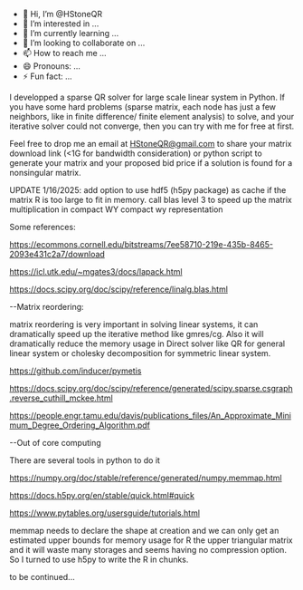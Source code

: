 - 👋 Hi, I’m @HStoneQR
- 👀 I’m interested in ...
- 🌱 I’m currently learning ...
- 💞️ I’m looking to collaborate on ...
- 📫 How to reach me ...
- 😄 Pronouns: ...
- ⚡ Fun fact: ...

<!---
HStoneQR/HStoneQR is a ✨ special ✨ repository because its `README.md` (this file) appears on your GitHub profile.
You can click the Preview link to take a look at your changes.
--->
I developped a sparse QR solver for large scale linear system in Python. If you have some hard problems 
(sparse matrix, each node has just a few neighbors, like in finite difference/ finite element analysis) 
to solve, and your iterative solver could not converge, then you can try with me for free at first. 

Feel free to drop me an email at HStoneQR@gmail.com to share your matrix download link (<1G for bandwidth consideration) 
or python script to generate your matrix and your proposed bid price if a solution is found for a nonsingular matrix. 

UPDATE 1/16/2025:
add option to use hdf5 (h5py package) as cache if the matrix R is too large to fit in memory. 
call blas level 3 to speed up the matrix multiplication in compact WY compact wy representation


Some references:

https://ecommons.cornell.edu/bitstreams/7ee58710-219e-435b-8465-2093e431c2a7/download

https://icl.utk.edu/~mgates3/docs/lapack.html

https://docs.scipy.org/doc/scipy/reference/linalg.blas.html


--Matrix reordering:

matrix reordering is very important in solving linear systems, it can dramatically speed up the iterative method like gmres/cg.
Also it will dramatically reduce the memory usage in Direct solver like QR for general linear system or cholesky decomposition for 
symmetric linear system.

https://github.com/inducer/pymetis

https://docs.scipy.org/doc/scipy/reference/generated/scipy.sparse.csgraph.reverse_cuthill_mckee.html

https://people.engr.tamu.edu/davis/publications_files/An_Approximate_Minimum_Degree_Ordering_Algorithm.pdf

--Out of core computing

There are several tools in python to do it

https://numpy.org/doc/stable/reference/generated/numpy.memmap.html

https://docs.h5py.org/en/stable/quick.html#quick

https://www.pytables.org/usersguide/tutorials.html

memmap needs to declare the shape at creation and we can only get an estimated upper bounds for memory usage for R the upper triangular matrix 
and it will waste many storages and seems having no compression option. So I turned to use h5py to write the R in chunks.

to be continued...






